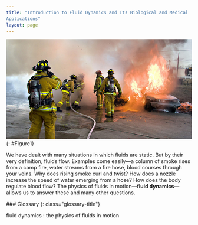 ```yaml
---
title: "Introduction to Fluid Dynamics and Its Biological and Medical
Applications"
layout: page
---    
```


![Photograph shows a group of firefighters in uniform using a hose to put out a fire that is consuming two cars.](../resources/Figure_12_00_01a_D.jpg "Many fluids are flowing in this scene. Water from the hose and smoke from the fire are visible flows. Less visible are the flow of air and the flow of fluids on the ground and within the people fighting the fire. Explore all types of flow, such as visible, implied, turbulent, laminar, and so on, present in this scene. Make a list and discuss the relative energies involved in the various flows, including the level of confidence in your estimates. (credit: Andrew Magill, Flickr)")
{: #Figure1}

We have dealt with many situations in which fluids are static. But by their very
definition, fluids flow. Examples come easily—a column of smoke rises from a
camp fire, water streams from a fire hose, blood courses through your veins. Why
does rising smoke curl and twist? How does a nozzle increase the speed of water
emerging from a hose? How does the body regulate blood flow? The physics of
fluids in motion—**fluid dynamics**—allows us to answer these and many other
questions.

<div class="glossary" markdown="1">
### Glossary
{: class="glossary-title"}

fluid dynamics
: the physics of fluids in motion

</div>
